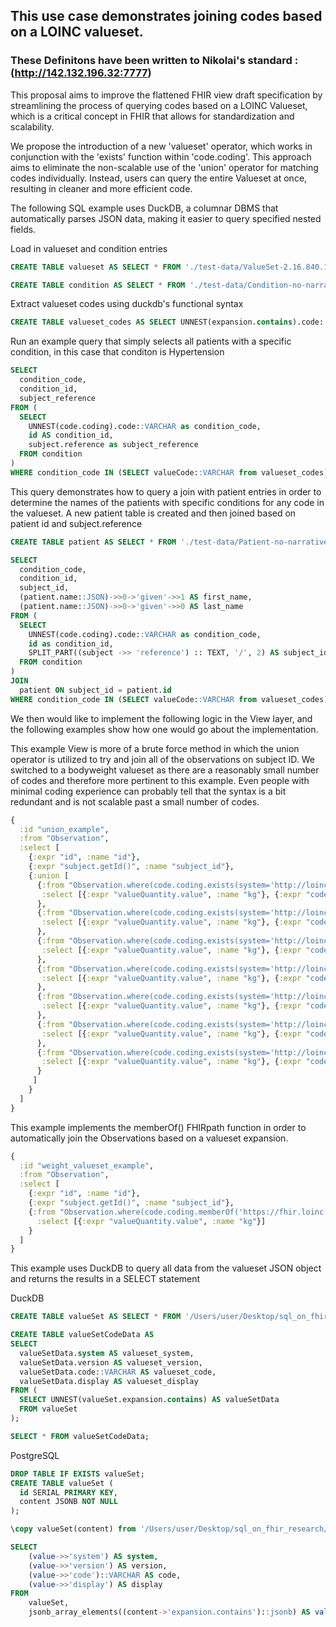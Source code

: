 ## This use case demonstrates joining codes based on a LOINC valueset. 

### These Definitons have been written to Nikolai's standard :  (http://142.132.196.32:7777) 

This proposal aims to improve the flattened FHIR view draft specification by streamlining the process of querying codes based on a LOINC Valueset, which is a critical concept in FHIR that allows for standardization and scalability.

We propose the introduction of a new 'valueset' operator, which works in conjunction with the 'exists' function within 'code.coding'. This approach aims to eliminate the non-scalable use of the 'union' operator for matching codes individually. Instead, users can query the entire Valueset at once, resulting in cleaner and more efficient code.

The following SQL example uses DuckDB, a columnar DBMS that automatically parses JSON data, making it easier to query specified nested fields.

Load in valueset and condition entries

```sql
CREATE TABLE valueset AS SELECT * FROM './test-data/ValueSet-2.16.840.1.113883.3.3157.4012.json';

CREATE TABLE condition AS SELECT * FROM './test-data/Condition-no-narrative.ndjson';
```
Extract valueset codes using duckdb's functional syntax
```sql
CREATE TABLE valueset_codes AS SELECT UNNEST(expansion.contains).code::VARCHAR AS valueCode FROM valueset WHERE id='2.16.840.1.113883.3.3157.4012';
```
Run an example query that simply selects all patients with a specific condition, in this case that conditon is Hypertension
```sql
SELECT
  condition_code,
  condition_id,
  subject_reference
FROM (
  SELECT
    UNNEST(code.coding).code::VARCHAR as condition_code,
    id AS condition_id,
    subject.reference as subject_reference
  FROM condition
) 
WHERE condition_code IN (SELECT valueCode::VARCHAR from valueset_codes);
```
This query demonstrates how to query a join with patient entries in order to determine the names of the patients with specific conditions for any code in the valueset. A new patient table is created and then joined based on patient id and subject.reference 
```sql
CREATE TABLE patient AS SELECT * FROM './test-data/Patient-no-narrative.ndjson';

SELECT
  condition_code,
  condition_id,
  subject_id,
  (patient.name::JSON)->>0->'given'->>1 AS first_name,
  (patient.name::JSON)->>0->'given'->>0 AS last_name
FROM (
  SELECT
    UNNEST(code.coding).code::VARCHAR as condition_code,
    id as condition_id,
    SPLIT_PART((subject ->> 'reference') :: TEXT, '/', 2) AS subject_id
  FROM condition
) 
JOIN
  patient ON subject_id = patient.id
WHERE condition_code IN (SELECT valueCode::VARCHAR from valueset_codes);

```
We then would like to implement the following logic in the View layer, and the following examples show how one would go about the implementation.

This example View is more of a brute force method in which the union operator is utilized to try and join all of the observations on subject ID. We switched to a bodyweight valueset as there are a reasonably small number of codes and therefore more pertinent to this example. Even people with minimal coding experience can probably tell that the syntax is a bit redundant and is not scalable past a small number of codes.
```clojure
{
  :id "union_example",
  :from "Observation",
  :select [
    {:expr "id", :name "id"},
    {:expr "subject.getId()", :name "subject_id"},
    {:union [
      {:from "Observation.where(code.coding.exists(system='http://loinc.org' and code='29463-7'))", 
       :select [{:expr "valueQuantity.value", :name "kg"}, {:expr "code.coding.code", :name "code"}]
      },
      {:from "Observation.where(code.coding.exists(system='http://loinc.org' and code='3141-9'))", 
       :select [{:expr "valueQuantity.value", :name "kg"}, {:expr "code.coding.code", :name "code"}]
      },
      {:from "Observation.where(code.coding.exists(system='http://loinc.org' and code='3142-7'))", 
       :select [{:expr "valueQuantity.value", :name "kg"}, {:expr "code.coding.code", :name "code"}]
      },
      {:from "Observation.where(code.coding.exists(system='http://loinc.org' and code='75292-3'))", 
       :select [{:expr "valueQuantity.value", :name "kg"}, {:expr "code.coding.code", :name "code"}]
      },
      {:from "Observation.where(code.coding.exists(system='http://loinc.org' and code='79348-9'))", 
       :select [{:expr "valueQuantity.value", :name "kg"}, {:expr "code.coding.code", :name "code"}]
      },
      {:from "Observation.where(code.coding.exists(system='http://loinc.org' and code='8350-1'))", 
       :select [{:expr "valueQuantity.value", :name "kg"}, {:expr "code.coding.code", :name "code"}]
      },
      {:from "Observation.where(code.coding.exists(system='http://loinc.org' and code='8351-9'))", 
       :select [{:expr "valueQuantity.value", :name "kg"}, {:expr "code.coding.code", :name "code"}]
      }
     ]
    }
  ]
}

```

This example implements the memberOf() FHIRpath function in order to automatically join the Observations based on a valueset expansion.
```clojure
{
  :id "weight_valueset_example",
  :from "Observation",
  :select [
    {:expr "id", :name "id"},
    {:expr "subject.getId()", :name "subject_id"},
    {:from "Observation.where(code.coding.memberOf('https://fhir.loinc.org/valueSet/$expand?url=http://loinc.org/vs/LG34372-9'))",
      :select [{:expr "valueQuantity.value", :name "kg"}]
    }
  ]
}
```
This example uses DuckDB to query all data from the valueset JSON object and returns the results in a SELECT statement

DuckDB
```sql
CREATE TABLE valueSet AS SELECT * FROM '/Users/user/Desktop/sql_on_fhir_research/test-data/ValueSet-2.16.840.1.113883.3.3157.4012.json';

CREATE TABLE valueSetCodeData AS
SELECT 
  valueSetData.system AS valueset_system,
  valueSetData.version AS valueset_version,
  valueSetData.code::VARCHAR AS valueset_code,
  valueSetData.display AS valueset_display
FROM (
  SELECT UNNEST(valueSet.expansion.contains) AS valueSetData
  FROM valueSet
);

SELECT * FROM valueSetCodeData;
```
PostgreSQL
```sql
DROP TABLE IF EXISTS valueSet;
CREATE TABLE valueSet (
  id SERIAL PRIMARY KEY,
  content JSONB NOT NULL
);

\copy valueSet(content) from '/Users/user/Desktop/sql_on_fhir_research/test-data/ValueSet.ndjson';

SELECT 
    (value->>'system') AS system,
    (value->>'version') AS version,
    (value->>'code')::VARCHAR AS code,
    (value->>'display') AS display
FROM 
    valueSet, 
    jsonb_array_elements((content->'expansion.contains')::jsonb) AS value;
```